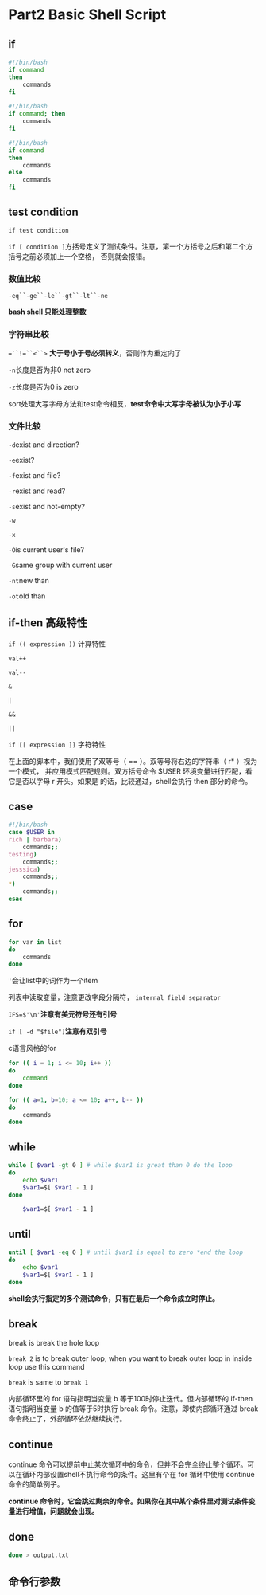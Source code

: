 

#	Part2 Basic Shell Script



## if

```bash
#!/bin/bash
if command
then
	commands
fi
```

```bash
#!/bin/bash
if command; then
	commands
fi
```

```bash
#!/bin/bash
if command
then
	commands
else
	commands
fi
```



## test condition

`if test condition`

`if [ condition ]`方括号定义了测试条件。注意，第一个方括号之后和第二个方括号之前必须加上一个空格，
否则就会报错。 

### 数值比较

`-eq``-ge``-le``-gt``-lt``-ne`

**bash shell 只能处理整数**

###	字符串比较

`=``!=``<``>` **大于号小于号必须转义**，否则作为重定向了

`-n`长度是否为非0 not zero

`-z`长度是否为0 is zero

sort处理大写字母方法和test命令相反，**test命令中大写字母被认为小于小写**

### 文件比较

`-d`exist and direction?

`-e`exist?

`-f`exist and file?

`-r`exist and read?

`-s`exist and not-empty?

`-w`

`-x`

`-O`is current user's file?

`-G`same group with current user

`-nt`new than

`-ot`old than

## if-then 高级特性

`if (( expression ))` 计算特性

`val++`

`val--`

`&`

`|`

`&&`

`||`

`if [[ expression ]]` 字符特性

在上面的脚本中，我们使用了双等号（ == ）。双等号将右边的字符串（ r* ）视为一个模式，
并应用模式匹配规则。双方括号命令 $USER 环境变量进行匹配，看它是否以字母 r 开头。如果是
的话，比较通过，shell会执行 then 部分的命令。 

## case

```bash
#!/bin/bash
case $USER in
rich | barbara)
	commands;;
testing)
	commands;;
jesssica)
	commands;;
*)
	commands;;
esac
```

## for

```bash
for var in list
do
	commands
done
```

`'`会让list中的词作为一个item

列表中读取变量，注意更改字段分隔符， `internal field separator`

`IFS=$'\n'`**注意有美元符号还有引号**

`if [ -d "$file"]`**注意有双引号**

c语言风格的for

```bash
for (( i = 1; i <= 10; i++ ))
do
	command
done
```

```bash
for (( a=1, b=10; a <= 10; a++, b-- ))
do
	commands
done
```

## while

```bash
while [ $var1 -gt 0 ] # while $var1 is great than 0 do the loop
do
	echo $var1
	$var1=$[ $var1 - 1 ]
done
```

```bash
	$var1=$[ $var1 - 1 ]
```

## until

```bash
until [ $var1 -eq 0 ] # until $var1 is equal to zero *end the loop
do
	echo $var1
	$var1=$[ $var1 - 1 ]
done
```

**shell会执行指定的多个测试命令，只有在最后一个命令成立时停止。** 

## break

break is break the hole loop

`break 2` is to break outer loop, when you want to break outer loop in inside loop use this command

`break` is same to `break 1`

内部循环里的 for 语句指明当变量 b 等于100时停止迭代。但内部循环的 if-then 语句指明当变量 b 的值等于5时执行 break 命令。注意，即使内部循环通过 break 命令终止了，外部循环依然继续执行。 

## continue

continue 命令可以提前中止某次循环中的命令，但并不会完全终止整个循环。可以在循环内部设置shell不执行命令的条件。这里有个在 for 循环中使用 continue 命令的简单例子。 

**continue 命令时，它会跳过剩余的命令。如果你在其中某个条件里对测试条件变量进行增值，问题就会出现。** 

## done

```bash
done > output.txt
```



## 命令行参数